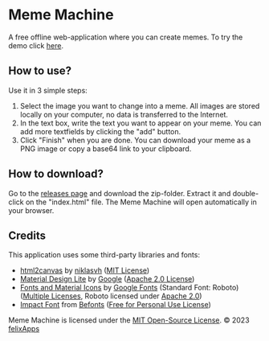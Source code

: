 ﻿# Meme Machine
A free offline web-application where you can create memes.
To try the demo click [here](https://felix.styts.com/meme-machine).
## How to use?
Use it in 3 simple steps:

 1. Select the image you want to change into a meme. All images are stored locally on your computer, no data is transferred to the Internet.
 2. In the text box, write the text you want to appear on your meme. You can add more textfields by clicking the "add" button.
 3. Click "Finish" when you are done. You can download your meme as a PNG image or copy a base64 link to your clipboard.
## How to download?
Go to the [releases page](https://github.com/felixApps/meme-machine/releases) and download the zip-folder. Extract it and double-click on the "index.html" file. The Meme Machine will open automatically in your browser.

## Credits
This application uses some third-party libraries and fonts:
- [html2canvas](https://github.com/niklasvh/html2canvas) by [niklasvh](https://github.com/niklasvh) ([MIT License](https://github.com/niklasvh/html2canvas/blob/master/LICENSE))
- [Material Design Lite](https://github.com/google/material-design-lite) by [Google](https://github.com/google) ([Apache 2.0 License](https://github.com/google/material-design-lite/blob/mdl-1.x/LICENSE))
- [Fonts and Material Icons](https://fonts.google.com) by [Google Fonts](https://fonts.google.com) (Standard Font: Roboto) ([Multiple Licenses](https://developers.google.com/fonts/faq?hl=en#is_there_a_cost_for_any_of_these_fonts), Roboto licensed under [Apache 2.0](https://fonts.google.com/specimen/Roboto/about?query=Roboto))
- [Impact Font](https://en.wikipedia.org/wiki/Impact_(typeface)) from [Befonts](https://befonts.com/impact-font.html) ([Free for Personal Use License](https://befonts.com/free-for-personal-use))

Meme Machine is licensed under the [MIT Open-Source License](https://opensource.org/licenses/MIT). &copy; 2023 [felixApps](https://github.com/felixApps)
